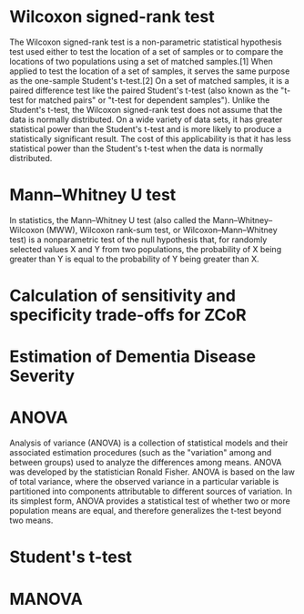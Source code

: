 # Wilcoxon signed-rank test

The Wilcoxon signed-rank test is a non-parametric statistical hypothesis test used either to test the location of a set of samples or to compare the locations of two populations using a set of matched samples.[1] When applied to test the location of a set of samples, it serves the same purpose as the one-sample Student's t-test.[2] On a set of matched samples, it is a paired difference test like the paired Student's t-test (also known as the "t-test for matched pairs" or "t-test for dependent samples"). Unlike the Student's t-test, the Wilcoxon signed-rank test does not assume that the data is normally distributed. On a wide variety of data sets, it has greater statistical power than the Student's t-test and is more likely to produce a statistically significant result. The cost of this applicability is that it has less statistical power than the Student's t-test when the data is normally distributed.

# Mann–Whitney U test

In statistics, the Mann–Whitney U test (also called the Mann–Whitney–Wilcoxon (MWW), Wilcoxon rank-sum test, or Wilcoxon–Mann–Whitney test) is a nonparametric test of the null hypothesis that, for randomly selected values X and Y from two populations, the probability of X being greater than Y is equal to the probability of Y being greater than X.

# Calculation of sensitivity and specificity trade-offs for ZCoR

# Estimation of Dementia Disease Severity

# ANOVA

Analysis of variance (ANOVA) is a collection of statistical models and their associated estimation procedures (such as the "variation" among and between groups) used to analyze the differences among means. ANOVA was developed by the statistician Ronald Fisher. ANOVA is based on the law of total variance, where the observed variance in a particular variable is partitioned into components attributable to different sources of variation. In its simplest form, ANOVA provides a statistical test of whether two or more population means are equal, and therefore generalizes the t-test beyond two means.

# Student's t-test



# MANOVA

